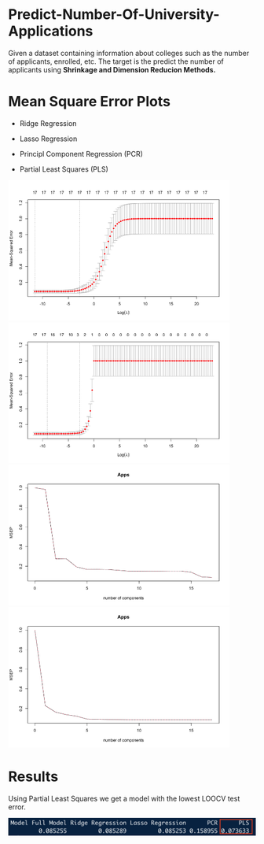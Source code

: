 # Predict-Number-Of-University-Applications

Given a dataset containing information about colleges such as the number of applicants, enrolled, etc. The target is the predict the number of applicants using **Shrinkage and Dimension Reducion Methods.**

# Mean Square Error Plots 

- Ridge Regression

- Lasso Regression

- Principl Component Regression (PCR)

- Partial Least Squares (PLS)


<p float="left">
  <img src="https://github.com/JaimeGoB/Predict-Number-Of-University-Applications/blob/main/data/ridge.png" length = "450" width="450" />
  <img src="https://github.com/JaimeGoB/Predict-Number-Of-University-Applications/blob/main/data/lasso.png" length = "450" width="450" /> 
  <img src="https://github.com/JaimeGoB/Predict-Number-Of-University-Applications/blob/main/data/pcr.png"   length = "450" width="450" />
  <img src="https://github.com/JaimeGoB/Predict-Number-Of-University-Applications/blob/main/data/pls.png"   length = "450" width="450" />
</p>

# Results

Using Partial Least Squares we get a model with the lowest LOOCV test error.

<img src="https://github.com/JaimeGoB/Predict-Number-Of-University-Applications/blob/main/data/results.png"   length = "80" width="600" />

